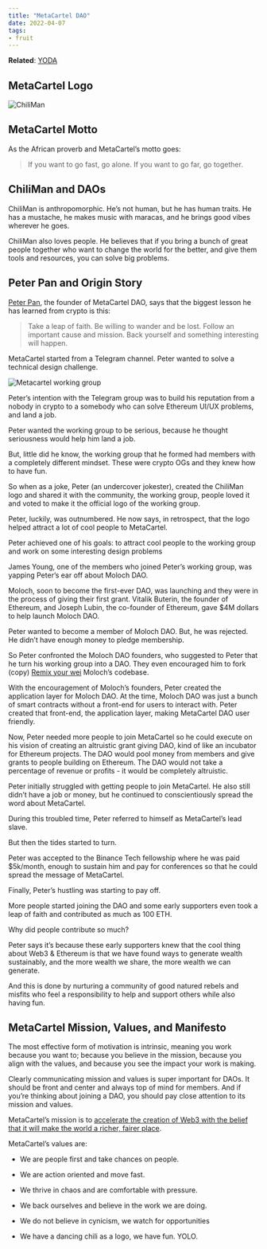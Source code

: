 ```yaml
---
title: "MetaCartel DAO"
date: 2022-04-07
tags:
- fruit
---
```

**Related**: [YODA](/notes/YODA.md)

## MetaCartel Logo
![ChiliMan](https://lh4.googleusercontent.com/ywOps3lnfo4DEN_keO9nD253-3PuqvVyjvN8qlAjopxcq5CvWQqqS8qwOFOg4JbBZr6C5RlpUVDCW_JEuTvMxWMXLnLglMCfOisPkUAhOdfb_EDLjafh8ef0_I5T_4WLnvEhjEHX)

## MetaCartel Motto
As the African proverb and MetaCartel’s motto goes:

>If you want to go fast, go alone. If you want to go far, go together.

## ChiliMan and DAOs

ChiliMan is anthropomorphic. He’s not human, but he has human traits. He has a mustache, he makes music with maracas, and he brings good vibes wherever he goes. 

ChiliMan also loves people. He believes that if you bring a bunch of great people together who want to change the world for the better, and give them tools and resources, you can solve big problems. 

## Peter Pan and Origin Story
[Peter Pan](https://twitter.com/pet3rpan_), the founder of MetaCartel DAO, says that the biggest lesson he has learned from crypto is this:

>Take a leap of faith. Be willing to wander and be lost. Follow an important cause and mission. Back yourself and something interesting will happen.

MetaCartel started from a Telegram channel. Peter wanted to solve a technical design challenge. 

![Metacartel working group](https://lh4.googleusercontent.com/OS53uT5h7-npQPB01Efngtxa41B2aXxgpNJtlxQkm7va7aDBt3g2do_61TEyx9PfztQJxmiSUGRyY08TXTL0MFySR9bxMF7e-nMrm9p11MbY0ciqbJ3GE_jW6A0iRJ-B_3dC6C6o)

Peter’s intention with the Telegram group was to build his reputation from a nobody in crypto to a somebody who can solve Ethereum UI/UX problems, and land a job. 

Peter wanted the working group to be serious, because he thought seriousness would help him land a job. 

But, little did he know, the working group that he formed had members with a completely different mindset. These were crypto OGs and they knew how to have fun.

So when as a joke, Peter (an undercover jokester), created the ChiliMan logo and shared it with the community, the working group, people loved it and voted to make it the official logo of the working group. 

Peter, luckily, was outnumbered. He now says, in retrospect, that the logo helped attract a lot of cool people to MetaCartel. 

Peter achieved one of his goals: to attract cool people to the working group and work on some interesting design problems

James Young, one of the members who joined Peter’s working group, was yapping Peter’s ear off about Moloch DAO. 

Moloch, soon to become the first-ever DAO, was launching and they were in the process of giving their first grant. Vitalik Buterin, the founder of Ethereum, and Joseph Lubin, the co-founder of Ethereum, gave $4M dollars to help launch Moloch DAO. 

Peter wanted to become a member of Moloch DAO. But, he was rejected. He didn’t have enough money to pledge membership. 

So Peter confronted the Moloch DAO founders, who suggested to Peter that he turn his working group into a DAO. They even encouraged him to fork (copy) [Remix your wei](/notes/Remix%20your%20wei.md) Moloch’s codebase.

With the encouragement of Moloch’s founders, Peter created the application layer for Moloch DAO. At the time, Moloch DAO was just a bunch of smart contracts without a front-end for users to interact with. Peter created that front-end, the application layer, making MetaCartel DAO user friendly. 

Now, Peter needed more people to join MetaCartel so he could execute on his vision of creating an altruistic grant giving DAO, kind of like an incubator for Ethereum projects. The DAO would pool money from members and give grants to people building on Ethereum. The DAO would not take a percentage of revenue or profits - it would be completely altruistic. 

Peter initially struggled with getting people to join MetaCartel. He also still didn’t have a job or money, but he continued to conscientiously spread the word about MetaCartel. 

During this troubled time, Peter referred to himself as MetaCartel’s lead slave.

But then the tides started to turn.

Peter was accepted to the Binance Tech fellowship where he was paid $5k/month, enough to sustain him and pay for conferences so that he could spread the message of MetaCartel. 

Finally, Peter’s hustling was starting to pay off.

More people started joining the DAO and some early supporters even took a leap of faith and contributed as much as 100 ETH. 

Why did people contribute so much? 

Peter says it’s because these early supporters knew that the cool thing about Web3 & Ethereum is that we have found ways to generate wealth sustainably, and the more wealth we share, the more wealth we can generate. 

And this is done by nurturing a community of good natured rebels and misfits who feel a responsibility to help and support others while also having fun.

## MetaCartel Mission, Values, and Manifesto
The most effective form of motivation is intrinsic, meaning you work because you want to; because you believe in the mission, because you align with the values, and because you see the impact your work is making.

Clearly communicating mission and values is super important for DAOs. It should be front and center and always top of mind for members. And if you’re thinking about joining a DAO, you should pay close attention to its mission and values. 

MetaCartel’s mission is to [accelerate the creation of Web3 with the belief that it will make the world a richer, fairer place](https://www.metacartel.org/about).

MetaCartel’s values are: 

* We are people first and take chances on people.
    
* We are action oriented and move fast. 
    
* We thrive in chaos and are comfortable with pressure. 
    
* We back ourselves and believe in the work we are doing.
    
* We do not believe in cynicism, we watch for opportunities
    
* We have a dancing chili as a logo, we have fun. YOLO.
    




